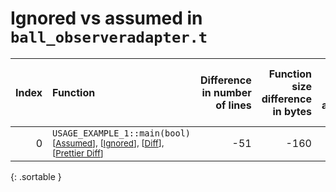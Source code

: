 # Ignored vs assumed in `ball_observeradapter.t`

<script src="../sorttable.js"></script>

|   Index | Function                                                                                                                                     |   Difference in number of lines |   Function size difference in bytes |   Number of lines in assumed build | Number of bytes in assumed build   |   Number of lines in ignored build | Number of bytes in ignored build   |
|--------:|:---------------------------------------------------------------------------------------------------------------------------------------------|--------------------------------:|------------------------------------:|-----------------------------------:|:-----------------------------------|-----------------------------------:|:-----------------------------------|
|       0 | `USAGE_EXAMPLE_1::main(bool)` <sup>\[[Assumed](0-assume)\], \[[Ignored](0-none)\], \[[Diff](0.diff.html)\], \[[Prettier Diff](0-diff.html)\] |                             -51 |                                -160 |                                375 | 1,824                              |                                426 | 1,984                              |
{: .sortable }
